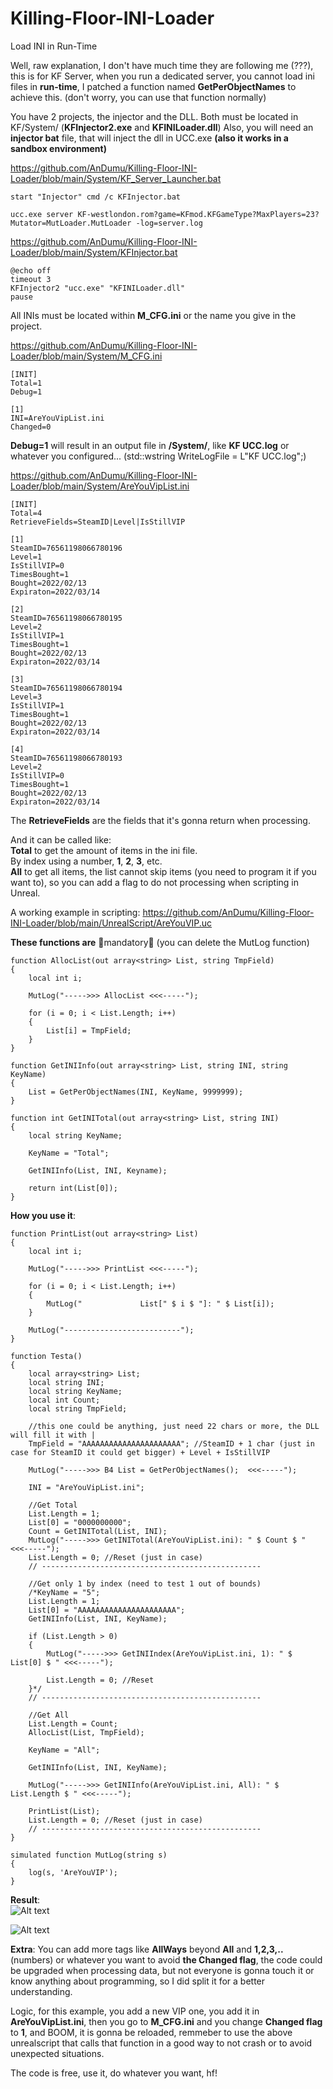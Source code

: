 # Killing-Floor-INI-Loader
Load INI in Run-Time

Well, raw explanation, I don't have much time they are following me (???), this is for KF Server, when you run a dedicated server, you cannot load ini files in **run-time**, I patched a function named **GetPerObjectNames** to achieve this. (don't worry, you can use that function normally)

You have 2 projects, the injector and the DLL.
Both must be located in KF/System/ (**KFInjector2.exe** and **KFINILoader.dll**)
Also, you will need an **injector bat** file, that will inject the dll in UCC.exe **(also it works in a sandbox environment)**

https://github.com/AnDumu/Killing-Floor-INI-Loader/blob/main/System/KF_Server_Launcher.bat

```
start "Injector" cmd /c KFInjector.bat

ucc.exe server KF-westlondon.rom?game=KFmod.KFGameType?MaxPlayers=23?Mutator=MutLoader.MutLoader -log=server.log
```

https://github.com/AnDumu/Killing-Floor-INI-Loader/blob/main/System/KFInjector.bat
```
@echo off
timeout 3
KFInjector2 "ucc.exe" "KFINILoader.dll"
pause
```

All INIs must be located within **M_CFG.ini** or the name you give in the project.

https://github.com/AnDumu/Killing-Floor-INI-Loader/blob/main/System/M_CFG.ini

```
[INIT]
Total=1
Debug=1

[1]
INI=AreYouVipList.ini
Changed=0
```

**Debug=1** will result in an output file in **/System/**, like **KF UCC.log** or whatever you configured... (std::wstring WriteLogFile = L"KF UCC.log";)</br>

https://github.com/AnDumu/Killing-Floor-INI-Loader/blob/main/System/AreYouVipList.ini

```
[INIT]
Total=4
RetrieveFields=SteamID|Level|IsStillVIP

[1]
SteamID=76561198066780196
Level=1
IsStillVIP=0
TimesBought=1
Bought=2022/02/13
Expiraton=2022/03/14

[2]
SteamID=76561198066780195
Level=2
IsStillVIP=1
TimesBought=1
Bought=2022/02/13
Expiraton=2022/03/14

[3]
SteamID=76561198066780194
Level=3
IsStillVIP=1
TimesBought=1
Bought=2022/02/13
Expiraton=2022/03/14

[4]
SteamID=76561198066780193
Level=2
IsStillVIP=0
TimesBought=1
Bought=2022/02/13
Expiraton=2022/03/14
```

The **RetrieveFields** are the fields that it's gonna return when processing.

And it can be called like:<br/>
**Total** to get the amount of items in the ini file.<br/>
By index using a number, **1**, **2**, **3**, etc.<br/>
**All** to get all items, the list cannot skip items (you need to program it if you want to), so you can add a flag to do not processing when scripting in Unreal.

A working example in scripting:
https://github.com/AnDumu/Killing-Floor-INI-Loader/blob/main/UnrealScript/AreYouVIP.uc

**These functions are** 🔸mandatory🔸 (you can delete the MutLog function)<br/>
```
function AllocList(out array<string> List, string TmpField)
{
	local int i;
	
	MutLog("----->>> AllocList <<<-----");
	
	for (i = 0; i < List.Length; i++)
	{
		List[i] = TmpField;
	}
}

function GetINIInfo(out array<string> List, string INI, string KeyName)
{
	List = GetPerObjectNames(INI, KeyName, 9999999);
}

function int GetINITotal(out array<string> List, string INI)
{
	local string KeyName;
	
	KeyName = "Total";
	
	GetINIInfo(List, INI, Keyname);
	
	return int(List[0]);
}
```

**How you use it**:<br/>
```
function PrintList(out array<string> List)
{
	local int i;
	
	MutLog("----->>> PrintList <<<-----");
	
	for (i = 0; i < List.Length; i++)
	{
		MutLog("             List[" $ i $ "]: " $ List[i]);
	}
	
	MutLog("--------------------------");
}

function Testa()
{
	local array<string> List;
	local string INI;
	local string KeyName;
	local int Count;
	local string TmpField;
	
	//this one could be anything, just need 22 chars or more, the DLL will fill it with |
	TmpField = "AAAAAAAAAAAAAAAAAAAAAA"; //SteamID + 1 char (just in case for SteamID it could get bigger) + Level + IsStillVIP 
	
	MutLog("----->>> B4 List = GetPerObjectNames();  <<<-----");
	
	INI = "AreYouVipList.ini";
	
	//Get Total
	List.Length = 1;
	List[0] = "0000000000";
	Count = GetINITotal(List, INI);
	MutLog("----->>> GetINITotal(AreYouVipList.ini): " $ Count $ " <<<-----");
	List.Length = 0; //Reset (just in case)
	// -------------------------------------------------
	
	//Get only 1 by index (need to test 1 out of bounds)
	/*KeyName = "5";
	List.Length = 1;
	List[0] = "AAAAAAAAAAAAAAAAAAAAAA";
	GetINIInfo(List, INI, KeyName);
	
	if (List.Length > 0)
	{
		MutLog("----->>> GetINIIndex(AreYouVipList.ini, 1): " $ List[0] $ " <<<-----");
		
		List.Length = 0; //Reset
	}*/
	// -------------------------------------------------
	
	//Get All
	List.Length = Count;
	AllocList(List, TmpField);
	
	KeyName = "All";
	
	GetINIInfo(List, INI, KeyName);
	
	MutLog("----->>> GetINIInfo(AreYouVipList.ini, All): " $ List.Length $ " <<<-----");
	
	PrintList(List);
	List.Length = 0; //Reset (just in case)
	// -------------------------------------------------
}

simulated function MutLog(string s)
{
	log(s, 'AreYouVIP');
}
```

**Result**:<br/>
![Alt text](https://github.com/AnDumu/Killing-Floor-INI-Loader/blob/main/KF%20INI%20Loader.png "")

![Alt text](https://github.com/AnDumu/Killing-Floor-INI-Loader/blob/main/krusty-professional.gif "")

**Extra**:
You can add more tags like **AllWays** beyond **All** and **1,2,3,..** (numbers) or whatever you want to avoid **the Changed flag**, the code could be upgraded when processing data, but not everyone is gonna touch it or know anything about programming, so I did split it for a better understanding.

Logic, for this example, you add a new VIP one, you add it in **AreYouVipList.ini**, then you go to **M_CFG.ini** and you change **Changed flag** to **1**, and BOOM, it is gonna be reloaded, remmeber to use the above unrealscript that calls that function in a good way to not crash or to avoid unexpected situations.

The code is free, use it, do whatever you want, hf!
